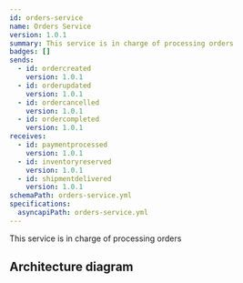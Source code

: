 ```yaml
---
id: orders-service
name: Orders Service
version: 1.0.1
summary: This service is in charge of processing orders
badges: []
sends:
  - id: ordercreated
    version: 1.0.1
  - id: orderupdated
    version: 1.0.1
  - id: ordercancelled
    version: 1.0.1
  - id: ordercompleted
    version: 1.0.1
receives:
  - id: paymentprocessed
    version: 1.0.1
  - id: inventoryreserved
    version: 1.0.1
  - id: shipmentdelivered
    version: 1.0.1
schemaPath: orders-service.yml
specifications:
  asyncapiPath: orders-service.yml
---
```

This service is in charge of processing orders  

## Architecture diagram
<NodeGraph />
